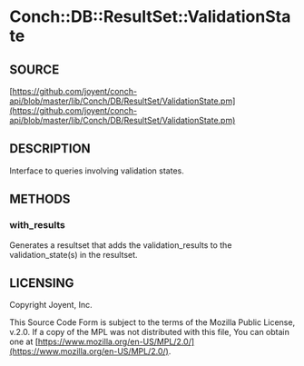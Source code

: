 # Conch::DB::ResultSet::ValidationState

## SOURCE

[https://github.com/joyent/conch-api/blob/master/lib/Conch/DB/ResultSet/ValidationState.pm](https://github.com/joyent/conch-api/blob/master/lib/Conch/DB/ResultSet/ValidationState.pm)

## DESCRIPTION

Interface to queries involving validation states.

## METHODS

### with\_results

Generates a resultset that adds the validation\_results to the validation\_state(s) in the
resultset.

## LICENSING

Copyright Joyent, Inc.

This Source Code Form is subject to the terms of the Mozilla Public License,
v.2.0. If a copy of the MPL was not distributed with this file, You can obtain
one at [https://www.mozilla.org/en-US/MPL/2.0/](https://www.mozilla.org/en-US/MPL/2.0/).
